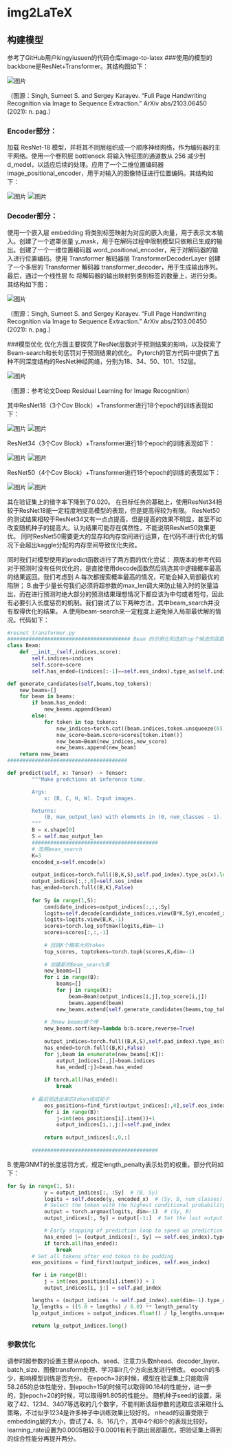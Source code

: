 # img2LaTeX
## 构建模型
参考了GitHub用户kingyiusuen的代码仓库image-to-latex
###使用的模型的backbone是ResNet+Transformer。其结构图如下：

![图片](https://github.com/Justjustifyjudge/img2LaTeX/assets/117241737/70fa91a9-6d44-4e62-883a-4b2244441047)

（图源：Singh, Sumeet S. and Sergey Karayev. “Full Page Handwriting Recognition via Image to Sequence Extraction.” ArXiv abs/2103.06450 (2021): n. pag.）

### Encoder部分：
加载 ResNet-18 模型，并将其不同层组织成一个顺序神经网络，作为编码器的主干网络。使用一个卷积层 bottleneck 将输入特征图的通道数从 256 减少到 d_model，以适应后续的处理。应用了一个二维位置编码器 image_positional_encoder，用于对输入的图像特征进行位置编码。其结构如下：

![图片](https://github.com/Justjustifyjudge/img2LaTeX/assets/117241737/717cba6c-9cef-412b-a327-c4e49d090cd6)
![图片](https://github.com/Justjustifyjudge/img2LaTeX/assets/117241737/ead52ca0-c5a4-46c8-8ed5-67707451bc40)

### Decoder部分：
使用一个嵌入层 embedding 将类别标签映射为对应的嵌入向量，用于表示文本输入。创建了一个遮罩张量 y_mask，用于在解码过程中限制模型只依赖已生成的输出。创建了一个一维位置编码器 word_positional_encoder，用于对解码器的输入进行位置编码。使用 Transformer 解码器层 TransformerDecoderLayer 创建了一个多层的 Transformer 解码器 transformer_decoder，用于生成输出序列。最后，通过一个线性层 fc 将解码器的输出映射到类别标签的数量上，进行分类。其结构如下图：

![图片](https://github.com/Justjustifyjudge/img2LaTeX/assets/117241737/d6a94c84-4882-4485-8f95-c44ccd5f8b74)

（图源：Singh, Sumeet S. and Sergey Karayev. “Full Page Handwriting Recognition via Image to Sequence Extraction.” ArXiv abs/2103.06450 (2021): n. pag.）

###模型优化
优化方面主要探究了ResNet层数对于预测结果的影响，以及探索了Beam-search和长句惩罚对于预测结果的优化。
Pytorch的官方代码中提供了五种不同深度结构的ResNet神经网络，分别为18、34、50、101、152层。

![图片](https://github.com/Justjustifyjudge/img2LaTeX/assets/117241737/a6cd2056-0a4f-4398-925d-a9d2043f6323)

（图源：参考论文Deep Residual Learning for Image Recognition）

其中ResNet18（3个Cov Block）+Transformer进行18个epoch的训练表现如下：

![图片](https://github.com/Justjustifyjudge/img2LaTeX/assets/117241737/5ad0c4f6-dfaa-4158-bdb7-4d4bb859c896)
![图片](https://github.com/Justjustifyjudge/img2LaTeX/assets/117241737/a1db2d19-c0a5-4449-8acb-32a43f34d327)

ResNet34（3个Cov Block）+Transformer进行18个epoch的训练表现如下：

![图片](https://github.com/Justjustifyjudge/img2LaTeX/assets/117241737/0a5da07a-b6c6-466a-ae66-61e9cf0eaaec)
![图片](https://github.com/Justjustifyjudge/img2LaTeX/assets/117241737/361260bb-112c-42e6-8536-0abc8f735d3a)

ResNet50（4个Cov Block）+Transformer进行18个epoch的训练的表现如下：

![图片](https://github.com/Justjustifyjudge/img2LaTeX/assets/117241737/8426667b-a0fa-4f91-9442-7140d9ca7a0d)
![图片](https://github.com/Justjustifyjudge/img2LaTeX/assets/117241737/a6da6c4a-e2ed-46a9-b934-e7cbb908500c)

其在验证集上的错字率下降到了0.020。
在目标任务的基础上，使用ResNet34相较于ResNet18能一定程度地提高模型的表现，但是提高得较为有限。
ResNet50的测试结果相较于ResNet34又有一点点提高，但是提高的效果不明显，甚至不如改变随机种子的提高大。认为结果可能存在偶然性，不能说明ResNet50效果更优。
同时ResNet50需要更大的显存和内存空间进行运算，在代码不进行优化的情况下会超出kaggle分配的内存空间导致优化失败。

同时我们对模型使用的predict函数进行了两方面的优化尝试：
原版本的参考代码对于预测时没有任何优化的，是直接使用decode函数然后挑选其中逻辑概率最高的结果返回。我们考虑到
A.每次都搜索概率最高的情况，可能会掉入局部最优的陷阱；
B.由于少量长句我们必须将超参数的max_len调大来防止输入时的张量溢出，而在进行预测时绝大部分的预测结果理想情况下都应该为中句或者短句，因此有必要引入长度惩罚的机制。我们尝试了以下两种方法，其中beam_search并没有取得优化的结果。
A.使用beam-search来一定程度上避免掉入局部最优解的情况。代码如下：

```Python
#resnet_transformer.py
######################################## Beam 的示例化和选前top个候选的函数
class Beam:
    def __init__(self,indices,score):
        self.indices=indices
        self.score=score
        self.has_ended=(indices[:-1]==self.eos_index).type_as(self.indices)

def generate_candidates(self,beams,top_tokens):
    new_beams=[]
    for beam in beams:
        if beam.has_ended:
            new_beams.append(beam)
        else:
            for token in top_tokens:
                new_indices=torch.cat((beam.indices,token.unsqueeze(0)),dim=-1)
                new_score=beam.score+scores[token.item()]
                new_beam=Beam(new_indices,new_score)
                new_beams.append(new_beam)
    return new_beams
#######################################

def predict(self, x: Tensor) -> Tensor:
        """Make predctions at inference time.

        Args:
            x: (B, C, H, W). Input images.

        Returns:
            (B, max_output_len) with elements in (0, num_classes - 1).
        """
        B = x.shape[0]
        S = self.max_output_len
        #########################################
        # 改用bean_search
        K=3
        encoded_x=self.encode(x)
        
        output_indices=torch.full((B,K,S),self.pad_index).type_as(x).long()
        output_indices[:,:,0]=self.sos_index
        has_ended=torch.full((B,K),False)
        
        for Sy in range(1,S):
            candidate_indices=output_indices[:,:,:Sy]
            logits=self.decode(candidate_indices.view(B*K,Sy),encoded_x)
            logits=logits.view(B,K,-1)
            scores=torch.log_softmax(logits,dim=-1)
            scores=scores[:,:,-1]
            
            # 找钱K个概率大的token
            top_scores, toptokens=torch.topk(scores,K,dim=-1)
            
            # 创建新的Beam_search束
            new_beams=[]
            for i in range(B):
                beams=[]
                for j in range(K):
                    beam=Beam(output_indices[i,j],top_score[i,j])
                    beams.append(beam)
                new_beams.extend(self.generate_candidates(beams,top_tokens[i]))
            
            # 为new beams排个序
            new_beams.sort(key=lambda b:b.score,reverse=True)
            
            output_indices=torch.full((B,K,S),self.pad_index).type_as(x).long()
            has_ended=torch.full((B,K),False)
            for j,beam in enumerate(new_beams[:K]):
                output_indices[:,j]=beam.indices
                has_ended[:j]=beam.has_ended
            
            if torch.all(has_ended):
                break
        
        # 最后把选出来的token组成钜子
            eos_positions=find_first(output_indices[:,0],self.eos_index)
            for i in range(B):
                j=int(eos_positions[i].item())+1
                output_indices[i,:,j:]=self.pad_index
                
            return output_indices[:,0,:]
        
        #########################################
```
B.使用GNMT的长度惩罚方式，规定length_penalty表示处罚的权重。部分代码如下：
```Python
for Sy in range(1, S):
            y = output_indices[:, :Sy]  # (B, Sy)
            logits = self.decode(y, encoded_x)  # (Sy, B, num_classes)
            # Select the token with the highest conditional probability
            output = torch.argmax(logits, dim=-1)  # (Sy, B)
            output_indices[:, Sy] = output[-1:]  # Set the last output token

            # Early stopping of prediction loop to speed up prediction
            has_ended |= (output_indices[:, Sy] == self.eos_index).type_as(has_ended)
            if torch.all(has_ended):
                break
        # Set all tokens after end token to be padding
        eos_positions = find_first(output_indices, self.eos_index)

        for i in range(B):
            j = int(eos_positions[i].item()) + 1
            output_indices[i, j:] = self.pad_index

        lengths = (output_indices != self.pad_index).sum(dim=-1).type_as(x)
        lp_lengths = ((5.0 + lengths) / 6.0) ** length_penalty
        lp_output_indices = output_indices.float() / lp_lengths.unsqueeze(-1)

        return lp_output_indices.long()
```
### 参数优化
调参时超参数的设置主要从epoch、seed、注意力头数nhead、decoder_layer、batch_size、图像transform处理、学习率lr几个方向出发进行修改。
epoch的多少，影响模型训练是否充分。
在epoch=3的时候，模型在验证集上只能取得58.265的总体性能分，到epoch=15的时候可以取得90.164的性能分，进一步的，到epoch=20的时候，可以取得91.805的性能分。
随机种子seed的设置，采取了42、1234、3407等选取的几个数字，不能判断该超参数的选取应该采取什么策略，不过似乎1234是许多种子中训练效果比较好的。
nhead的设置受限于embedding层的大小，尝试了4、8、16几个，其中4个和8个的表现比较好。
learning_rate设置为0.0005相较于0.0001有利于跳出局部最优，把验证集上得到的综合性能分再提升两分。
